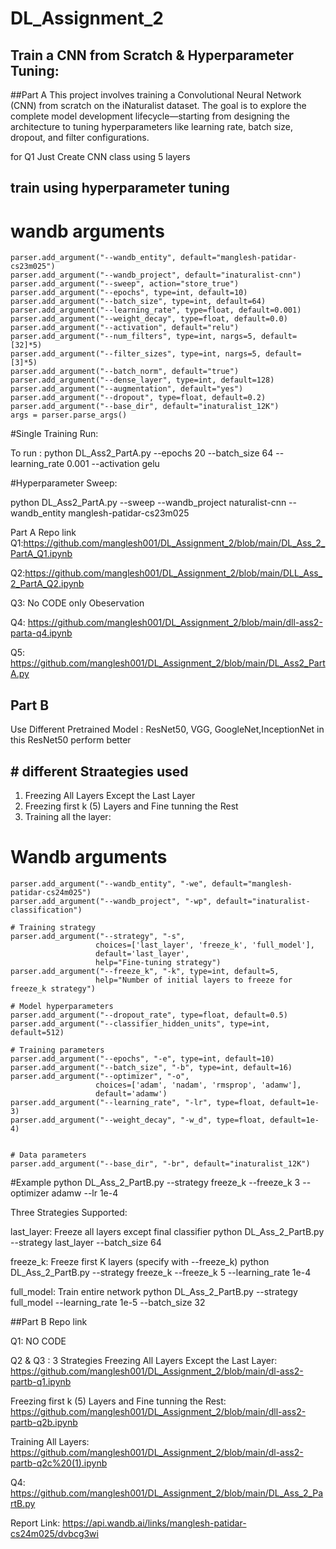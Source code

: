 # DL_Assignment_2
##  Train a CNN from Scratch & Hyperparameter Tuning:
##Part A
This project involves training a Convolutional Neural Network (CNN) from scratch on the iNaturalist dataset. The goal is to explore the complete model development lifecycle—starting from designing the architecture to tuning hyperparameters like learning rate, batch size, dropout, and filter configurations.

for Q1  Just Create CNN class using 5 layers 

## train using hyperparameter tuning 
# wandb arguments
    parser.add_argument("--wandb_entity", default="manglesh-patidar-cs23m025")
    parser.add_argument("--wandb_project", default="inaturalist-cnn")
    parser.add_argument("--sweep", action="store_true")
    parser.add_argument("--epochs", type=int, default=10)
    parser.add_argument("--batch_size", type=int, default=64)
    parser.add_argument("--learning_rate", type=float, default=0.001)
    parser.add_argument("--weight_decay", type=float, default=0.0)
    parser.add_argument("--activation", default="relu")
    parser.add_argument("--num_filters", type=int, nargs=5, default=[32]*5)
    parser.add_argument("--filter_sizes", type=int, nargs=5, default=[3]*5)
    parser.add_argument("--batch_norm", default="true")
    parser.add_argument("--dense_layer", type=int, default=128)
    parser.add_argument("--augmentation", default="yes")
    parser.add_argument("--dropout", type=float, default=0.2)
    parser.add_argument("--base_dir", default="inaturalist_12K")
    args = parser.parse_args()
    
#Single Training Run:
    
To run :
python DL_Ass2_PartA.py --epochs 20 --batch_size 64 --learning_rate 0.001 --activation gelu

#Hyperparameter Sweep:

python DL_Ass2_PartA.py --sweep --wandb_project naturalist-cnn  --wandb_entity manglesh-patidar-cs23m025


Part A Repo link
Q1:https://github.com/manglesh001/DL_Assignment_2/blob/main/DL_Ass_2_PartA_Q1.ipynb

Q2:https://github.com/manglesh001/DL_Assignment_2/blob/main/DLL_Ass_2_PartA_Q2.ipynb

Q3: No CODE only Obeservation

Q4: https://github.com/manglesh001/DL_Assignment_2/blob/main/dll-ass2-parta-q4.ipynb

Q5: https://github.com/manglesh001/DL_Assignment_2/blob/main/DL_Ass2_PartA.py





## Part B
Use Different Pretrained Model : ResNet50, VGG, GoogleNet,InceptionNet
in this ResNet50 perform better

## # different Straategies used 
1. Freezing All Layers Except the Last Layer
2. Freezing  first k (5) Layers and Fine tunning  the Rest
3. Training all the layer:

  # Wandb arguments
    parser.add_argument("--wandb_entity", "-we", default="manglesh-patidar-cs24m025")
    parser.add_argument("--wandb_project", "-wp", default="inaturalist-classification")
    
    # Training strategy
    parser.add_argument("--strategy", "-s", 
                       choices=['last_layer', 'freeze_k', 'full_model'],
                       default='last_layer',
                       help="Fine-tuning strategy")
    parser.add_argument("--freeze_k", "-k", type=int, default=5,
                       help="Number of initial layers to freeze for freeze_k strategy")
    
    # Model hyperparameters
    parser.add_argument("--dropout_rate", type=float, default=0.5)
    parser.add_argument("--classifier_hidden_units", type=int, default=512)
    
    # Training parameters
    parser.add_argument("--epochs", "-e", type=int, default=10)
    parser.add_argument("--batch_size", "-b", type=int, default=16)
    parser.add_argument("--optimizer", "-o", 
                       choices=['adam', 'nadam', 'rmsprop', 'adamw'],
                       default='adamw')
    parser.add_argument("--learning_rate", "-lr", type=float, default=1e-3)
    parser.add_argument("--weight_decay", "-w_d", type=float, default=1e-4)

    
    # Data parameters
    parser.add_argument("--base_dir", "-br", default="inaturalist_12K")


#Example
python DL_Ass_2_PartB.py --strategy freeze_k --freeze_k 3 --optimizer adamw --lr 1e-4

Three Strategies Supported:

last_layer: Freeze all layers except final classifier
python  DL_Ass_2_PartB.py --strategy last_layer --batch_size 64

freeze_k: Freeze first K layers (specify with --freeze_k)
python  DL_Ass_2_PartB.py --strategy freeze_k --freeze_k 5 --learning_rate 1e-4

full_model: Train entire network
python  DL_Ass_2_PartB.py --strategy full_model --learning_rate 1e-5 --batch_size 32


##Part B Repo link

Q1: NO CODE

Q2 & Q3 :  3 Strategies
Freezing All Layers Except the Last Layer: 
https://github.com/manglesh001/DL_Assignment_2/blob/main/dl-ass2-partb-q1.ipynb

Freezing  first k (5) Layers and Fine tunning  the Rest:
https://github.com/manglesh001/DL_Assignment_2/blob/main/dll-ass2-partb-q2b.ipynb

Training All Layers:
https://github.com/manglesh001/DL_Assignment_2/blob/main/dl-ass2-partb-q2c%20(1).ipynb


Q4:  https://github.com/manglesh001/DL_Assignment_2/blob/main/DL_Ass_2_PartB.py



Report Link: https://api.wandb.ai/links/manglesh-patidar-cs24m025/dvbcg3wi


